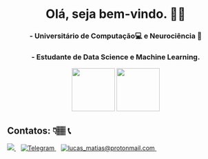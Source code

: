 <div align="center">
<h1 align='center'> Olá, seja bem-vindo. 👨‍💻 </h1>
  
### - Universitário de Computação:computer: e Neurociência :brain:
### - Estudante de Data Science e Machine Learning. 

</div>
  
<p align=center>
  <img height="100em" src="https://github-readme-stats.vercel.app/api?username=lucasInCoffePower&show_icons=true&theme=dark&include_all_commits=true&count_private=true"/>
  <img height="100em" src="https://github-readme-stats.vercel.app/api/top-langs/?username=lucasInCoffePower&layout=compact&langs_count=7&theme=dark"/>
</p>


## Contatos: 👇🏽 📞 

  <a href="https://www.linkedin.com/in/alexandresanlim/">
    <img src="https://img.shields.io/badge/linkedin-%230077B5.svg?&style=for-the-badge&logo=linkedin&logoColor=white" />
  </a>&nbsp;&nbsp;
  <a href="https://telegram.me/MindwFear">
        <img alt="Telegram" src="https://img.shields.io/badge/telegram-3c6eab?logo=telegram&style=for-the-badge" />
  </a>&nbsp;&nbsp;
  <a href="mailto:lucas_matias@protonmail.com">
        <img alt="lucas_matias@protonmail.com" src="https://img.shields.io/badge/protonmail-3c6eab?logo=protonmail&style=for-the-badge" />
  </a>&nbsp;&nbsp;



<!--
**lucasInCoffePower/lucasInCoffePower** is a ✨ _special_ ✨ repository because its `README.md` (this file) appears on your GitHub profile.


Here are some ideas to get you started:

- 🔭 I’m currently working on ...
- 🌱 I’m currently learning ...
- 👯 I’m looking to collaborate on ...
- 🤔 I’m looking for help with ...
- 💬 Ask me about ...
- 📫 How to reach me: ...
- 😄 Pronouns: ...
- ⚡ Fun fact: ...
-->

